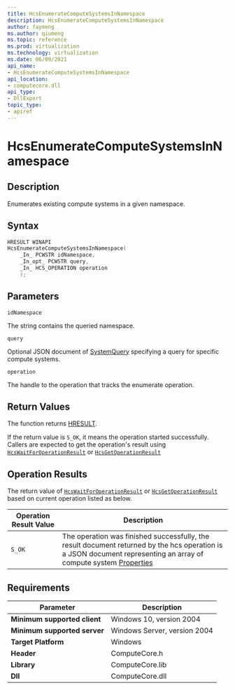 ```yaml
---
title: HcsEnumerateComputeSystemsInNamespace
description: HcsEnumerateComputeSystemsInNamespace
author: faymeng
ms.author: qiumeng
ms.topic: reference
ms.prod: virtualization
ms.technology: virtualization
ms.date: 06/09/2021
api_name:
- HcsEnumerateComputeSystemsInNamespace
api_location:
- computecore.dll
api_type:
- DllExport
topic_type: 
- apiref
---
```

# HcsEnumerateComputeSystemsInNamespace

## Description

Enumerates existing compute systems in a given namespace.

## Syntax

```cpp
HRESULT WINAPI
HcsEnumerateComputeSystemsInNamespace(
    _In_ PCWSTR idNamespace,
    _In_opt_ PCWSTR query,
    _In_ HCS_OPERATION operation
    );
```

## Parameters

`idNamespace`

The string contains the queried namespace.

`query`

Optional JSON document of [SystemQuery](./../SchemaReference.md#SystemQuery) specifying a query for specific compute systems.

`operation`

The handle to the operation that tracks the enumerate operation.

## Return Values

The function returns [HRESULT](./HCSHResult.md).

If the return value is `S_OK`, it means the operation started successfully. Callers are expected to get the operation's result using [`HcsWaitForOperationResult`](./HcsWaitForOperationResult.md) or [`HcsGetOperationResult`](./HcsGetOperationResult.md)


## Operation Results

The return value of [`HcsWaitForOperationResult`](./HcsWaitForOperationResult.md) or [`HcsGetOperationResult`](./HcsGetOperationResult.md) based on current operation listed as below.

| Operation Result Value | Description |
| -- | -- |
| `S_OK` | The operation was finished successfully, the result document returned by the hcs operation is a JSON document representing an array of compute system [Properties](./../SchemaReference.md#Properties) |


## Requirements

|Parameter|Description|
|---|---|
| **Minimum supported client** | Windows 10, version 2004 |
| **Minimum supported server** | Windows Server, version 2004 |
| **Target Platform** | Windows |
| **Header** | ComputeCore.h |
| **Library** | ComputeCore.lib |
| **Dll** | ComputeCore.dll |
